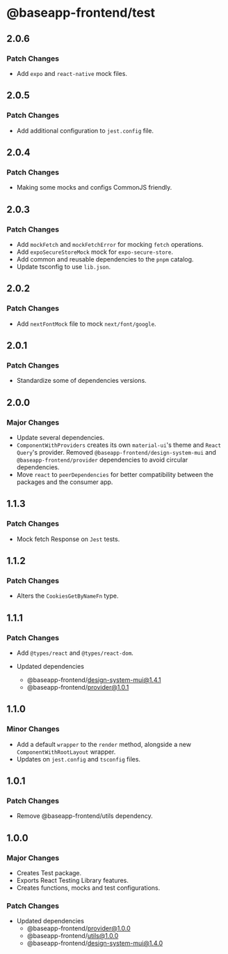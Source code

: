 # @baseapp-frontend/test

## 2.0.6

### Patch Changes

- Add `expo` and `react-native` mock files.

## 2.0.5

### Patch Changes

- Add additional configuration to `jest.config` file.

## 2.0.4

### Patch Changes

- Making some mocks and configs CommonJS friendly.

## 2.0.3

### Patch Changes

- Add `mockFetch` and `mockFetchError` for mocking `fetch` operations.
- Add `expoSecureStoreMock` mock for `expo-secure-store`.
- Add common and reusable dependencies to the `pnpm` catalog.
- Update tsconfig to use `lib.json`.

## 2.0.2

### Patch Changes

- Add `nextFontMock` file to mock `next/font/google`.

## 2.0.1

### Patch Changes

- Standardize some of dependencies versions.

## 2.0.0

### Major Changes

- Update several dependencies.
- `ComponentWithProviders` creates its own `material-ui`'s theme and `React Query`'s provider. Removed `@baseapp-frontend/design-system-mui` and `@baseapp-frontend/provider` dependencies to avoid circular dependencies.
- Move `react` to `peerDependencies` for better compatibility between the packages and the consumer app.

## 1.1.3

### Patch Changes

- Mock fetch Response on `Jest` tests.

## 1.1.2

### Patch Changes

- Alters the `CookiesGetByNameFn` type.

## 1.1.1

### Patch Changes

- Add `@types/react` and `@types/react-dom`.

- Updated dependencies
  - @baseapp-frontend/design-system-mui@1.4.1
  - @baseapp-frontend/provider@1.0.1

## 1.1.0

### Minor Changes

- Add a default `wrapper` to the `render` method, alongside a new `ComponentWithRootLayout` wrapper.
- Updates on `jest.config` and `tsconfig` files.

## 1.0.1

### Patch Changes

- Remove @baseapp-frontend/utils dependency.

## 1.0.0

### Major Changes

- Creates Test package.
- Exports React Testing Library features.
- Creates functions, mocks and test configurations.

### Patch Changes

- Updated dependencies
  - @baseapp-frontend/provider@1.0.0
  - @baseapp-frontend/utils@1.0.0
  - @baseapp-frontend/design-system-mui@1.4.0
